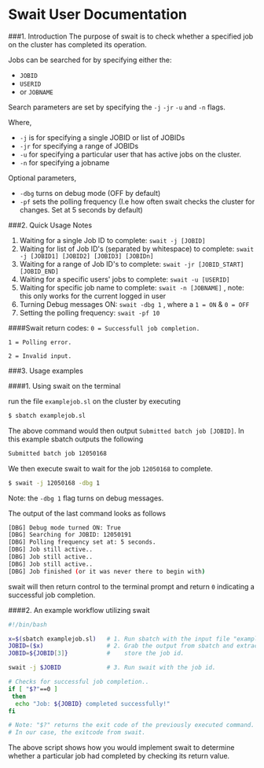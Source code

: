 Swait User Documentation 
========================
###1. Introduction 
The purpose of swait is to check whether a specified job on the cluster has completed its operation. 

Jobs can be searched for by specifying either the: 
* `JOBID`
* `USERID`
* or `JOBNAME` 

Search parameters are set by specifying the `-j` `-jr` `-u` and `-n` flags. 

Where,
* `-j` is for specifying a single JOBID or list of JOBIDs 
* `-jr` for specifying a range of JOBIDs
* `-u` for specifying a particular user that has active jobs on the cluster.
* `-n` for specifying a jobname

Optional parameters,
* `-dbg` turns on debug mode (OFF by default)
* `-pf` sets the polling frequency (I.e how often swait checks the cluster for changes. Set at 5 seconds by default)

###2. Quick Usage Notes 

1. Waiting for a single Job ID to complete: `swait -j [JOBID]` 
2. Waiting for list of Job ID's (separated by whitespace) to complete: `swait -j [JOBID1] [JOBID2] [JOBID3] [JOBIDn]` 
3. Waiting for a range of Job ID's to complete: `swait -jr [JOBID_START] [JOBID_END]`
4. Waiting for a specific users' jobs to complete: `swait -u [USERID]` 
5. Waiting for specific job name to complete: `swait -n [JOBNAME]` , note: this only works for the current logged in user
6. Turning Debug messages ON: `swait -dbg 1` , where a `1 = ON` & `0 = OFF`
7. Setting the polling frequency: `swait -pf 10`

####Swait return codes: 
`0 = Successfull job completion.` 

`1 = Polling error.` 

`2 = Invalid input.` 

###3. Usage examples

####1. Using swait on the terminal
 
 run the file `examplejob.sl` on the cluster by executing 
```bash
$ sbatch examplejob.sl
```
The above command would then output `Submitted batch job [JOBID]`. In this example sbatch outputs the following 
```bash
Submitted batch job 12050168
```
We then execute swait to wait for the job `12050168` to complete.
```bash
$ swait -j 12050168 -dbg 1 
```
Note: the `-dbg 1` flag turns on debug messages. 

The output of the last command looks as follows 
```bash
[DBG] Debug mode turned ON: True 
[DBG] Searching for JOBID: 12050191 
[DBG] Polling frequency set at: 5 seconds. 
[DBG] Job still active..
[DBG] Job still active.. 
[DBG] Job still active..
[DBG] Job finished (or it was never there to begin with) 
```
swait will then return control to the terminal prompt and return `0` indicating a successful job completion. 

####2. An example workflow utilizing swait 

```bash
#!/bin/bash

x=$(sbatch examplejob.sl)   # 1. Run sbatch with the input file "examplejob.sl".
JOBID=($x)                  # 2. Grab the output from sbatch and extract and
JOBID=${JOBID[3]}           #    store the job id.

swait -j $JOBID             # 3. Run swait with the job id.

# Checks for successful job completion..
if [ "$?"==0 ]
 then
  echo "Job: ${JOBID} completed successfully!"
fi

# Note: "$?" returns the exit code of the previously executed command.
# In our case, the exitcode from swait.
```

The above script shows how you would implement swait to determine whether a particular job had completed by checking its return value.


